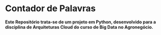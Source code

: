 # Contador de Palavras

**Este Repositório trata-se de um projeto em Python, desenvolvido para a disciplina de Arquiteturas Cloud do curso de Big Data no Agronegócio.**
